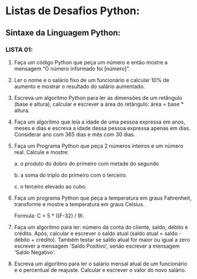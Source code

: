 # Listas de Desafios Python:

## Sintaxe da Linguagem Python:

### LISTA 01:

1. Faça um código Python que peça um número e então mostre a mensagem “O número
informado foi [número]”.

2. Ler o nome e o salário fixo de um funcionário e calcular 10% de aumento e mostrar o resultado do salário aumentado.

3. Escreva um algoritmo Python para ler as dimensões de um retângulo (base e altura), calcular e escrever a área do retângulo: área = base * altura.

4. Faça um algoritmo que leia a idade de uma pessoa expressa em anos, meses e dias e escreva a idade dessa pessoa expressa apenas em dias. Considerar ano com 365 dias e mês com 30 dias.

5. Faça um Programa Python que peça 2 números inteiros e um número real. Calcule e
mostre:
        <p>a. o produto do dobro do primeiro com metade do segundo
        <p>b. a soma do triplo do primeiro com o terceiro.
        <p>c. o terceiro elevado ao cubo.

6. Faça um programa Python que peça a temperatura em graus Fahrenheit, transforme e mostre a temperatura em graus Celsius.
        <p>Formula: C = 5 * ((F-32) / 9).

7. Faça um algoritmo para ler: número da conta do cliente, saldo, débito e crédito. Após, calcular e escrever o saldo atual (saldo atual = saldo - débito + crédito). Também testar se saldo atual for maior ou igual a zero escrever a mensagem 'Saldo Positivo', senão escrever a mensagem 'Saldo Negativo'.

8. Escreva um algoritmo para ler o salário mensal atual de um funcionário e o percentual de reajuste. Calcular e escrever o valor do novo salário.
